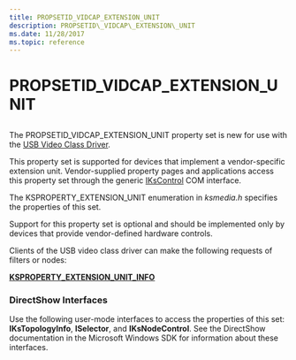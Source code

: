 ```yaml
---
title: PROPSETID_VIDCAP_EXTENSION_UNIT
description: PROPSETID\_VIDCAP\_EXTENSION\_UNIT
ms.date: 11/28/2017
ms.topic: reference
---
```


# PROPSETID\_VIDCAP\_EXTENSION\_UNIT


## <span id="ddk_propsetid_vidcap_extension_unit_ks"></span><span id="DDK_PROPSETID_VIDCAP_EXTENSION_UNIT_KS"></span>


The PROPSETID\_VIDCAP\_EXTENSION\_UNIT property set is new for use with the [USB Video Class Driver](./usb-video-class-driver.md).

This property set is supported for devices that implement a vendor-specific extension unit. Vendor-supplied property pages and applications access this property set through the generic [IKsControl](/windows-hardware/drivers/ddi/ksproxy/nn-ksproxy-ikscontrol) COM interface.

The KSPROPERTY\_EXTENSION\_UNIT enumeration in *ksmedia.h* specifies the properties of this set.

Support for this property set is optional and should be implemented only by devices that provide vendor-defined hardware controls.

Clients of the USB video class driver can make the following requests of filters or nodes:

[**KSPROPERTY\_EXTENSION\_UNIT\_INFO**](ksproperty-extension-unit-info.md)

### <span id="directshow_interfaces"></span><span id="DIRECTSHOW_INTERFACES"></span>DirectShow Interfaces

Use the following user-mode interfaces to access the properties of this set: **IKsTopologyInfo**, **ISelector**, and **IKsNodeControl**. See the DirectShow documentation in the Microsoft Windows SDK for information about these interfaces.

 


